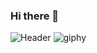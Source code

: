 ### Hi there 👋
![Header](https://github.com/AikokulUlan-qa/AikokulUlan-qa/blob/main/assets/video.gif)
![giphy](https://github.com/AikokulUlan-qa/AikokulUlan-qa/assets/154068607/76a13eda-11bf-44d9-822f-20df67ebfd78)

<!--
**AikokulUlan-qa/AikokulUlan-qa** is a ✨ _special_ ✨ repository because its `README.md` (this file) appears on your GitHub profile.

Here are some ideas to get you started:

- 🔭 I’m currently working on ...
- 🌱 I’m currently learning ...
- 👯 I’m looking to collaborate on ...
- 🤔 I’m looking for help with ...
- 💬 Ask me about ...
- 📫 How to reach me: ...
- 😄 Pronouns: ...
- ⚡ Fun fact: ...
-->
